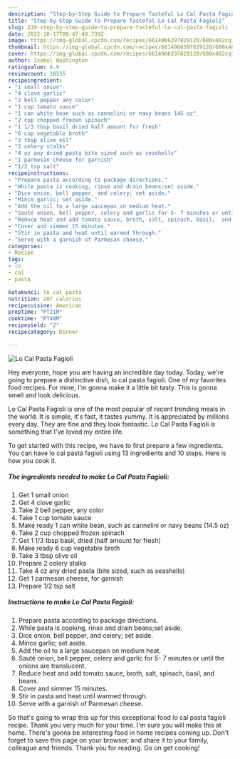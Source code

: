 ```yaml
---
description: "Step-by-Step Guide to Prepare Tasteful Lo Cal Pasta Fagioli"
title: "Step-by-Step Guide to Prepare Tasteful Lo Cal Pasta Fagioli"
slug: 219-step-by-step-guide-to-prepare-tasteful-lo-cal-pasta-fagioli
date: 2022-10-17T00:47:49.739Z
image: https://img-global.cpcdn.com/recipes/6614966397829120/680x482cq70/lo-cal-pasta-fagioli-recipe-main-photo.jpg
thumbnail: https://img-global.cpcdn.com/recipes/6614966397829120/680x482cq70/lo-cal-pasta-fagioli-recipe-main-photo.jpg
cover: https://img-global.cpcdn.com/recipes/6614966397829120/680x482cq70/lo-cal-pasta-fagioli-recipe-main-photo.jpg
author: Isabel Washington
ratingvalue: 4.9
reviewcount: 10555
recipeingredient:
- "1 small onion"
- "4 clove garlic"
- "2 bell pepper any color"
- "1 cup tomato sauce"
- "1 can white bean such as cannelini or navy beans 145 oz"
- "2 cup chopped frozen spinach"
- "1 1/3 tbsp basil dried half amount for fresh"
- "6 cup vegetable broth"
- "3 tbsp olive oil"
- "2 celery stalks"
- "4 oz any dried pasta bite sized such as seashells"
- "1 parmesan cheese for garnish"
- "1/2 tsp salt"
recipeinstructions:
- "Prepare pasta according to package directions."
- "While pasta is cooking, rinse and drain beans;set aside."
- "Dice onion, bell pepper, and celery; set aside."
- "Mince garlic; set aside."
- "Add the oil to a large saucepan on medium heat."
- "Sauté onion, bell pepper, celery and garlic for 5- 7 minutes or until the onions are translucent."
- "Reduce heat and add tomato sauce, broth, salt, spinach, basil,  and beans."
- "Cover and simmer 15 minutes."
- "Stir in pasta and heat until warmed through."
- "Serve with a garnish of Parmesan cheese."
categories:
- Recipe
tags:
- lo
- cal
- pasta

katakunci: lo cal pasta 
nutrition: 207 calories
recipecuisine: American
preptime: "PT21M"
cooktime: "PT40M"
recipeyield: "2"
recipecategory: Dinner

---
```



![Lo Cal Pasta Fagioli](https://img-global.cpcdn.com/recipes/6614966397829120/680x482cq70/lo-cal-pasta-fagioli-recipe-main-photo.jpg)

Hey everyone, hope you are having an incredible day today. Today, we're going to prepare a distinctive dish, lo cal pasta fagioli. One of my favorites food recipes. For mine, I'm gonna make it a little bit tasty. This is gonna smell and look delicious.

Lo Cal Pasta Fagioli is one of the most popular of recent trending meals in the world. It is simple, it's fast, it tastes yummy. It is appreciated by millions every day. They are fine and they look fantastic. Lo Cal Pasta Fagioli is something that I've loved my entire life.




To get started with this recipe, we have to first prepare a few ingredients. You can have lo cal pasta fagioli using 13 ingredients and 10 steps. Here is how you cook it.

<!--inarticleads1-->

##### The ingredients needed to make Lo Cal Pasta Fagioli:

1. Get 1 small onion
1. Get 4 clove garlic
1. Take 2 bell pepper, any color
1. Take 1 cup tomato sauce
1. Make ready 1 can white bean, such as cannelini or navy beans (14.5 oz)
1. Take 2 cup chopped frozen spinach
1. Get 1 1/3 tbsp basil, dried (half amount for fresh)
1. Make ready 6 cup vegetable broth
1. Take 3 tbsp olive oil
1. Prepare 2 celery stalks
1. Take 4 oz any dried pasta (bite sized, such as seashells)
1. Get 1 parmesan cheese, for garnish
1. Prepare 1/2 tsp salt




<!--inarticleads2-->

##### Instructions to make Lo Cal Pasta Fagioli:

1. Prepare pasta according to package directions.
1. While pasta is cooking, rinse and drain beans;set aside.
1. Dice onion, bell pepper, and celery; set aside.
1. Mince garlic; set aside.
1. Add the oil to a large saucepan on medium heat.
1. Sauté onion, bell pepper, celery and garlic for 5- 7 minutes or until the onions are translucent.
1. Reduce heat and add tomato sauce, broth, salt, spinach, basil,  and beans.
1. Cover and simmer 15 minutes.
1. Stir in pasta and heat until warmed through.
1. Serve with a garnish of Parmesan cheese.




So that's going to wrap this up for this exceptional food lo cal pasta fagioli recipe. Thank you very much for your time. I'm sure you will make this at home. There's gonna be interesting food in home recipes coming up. Don't forget to save this page on your browser, and share it to your family, colleague and friends. Thank you for reading. Go on get cooking!
